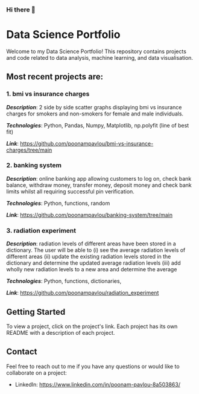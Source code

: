 ### Hi there 👋

# Data Science Portfolio

Welcome to my Data Science Portfolio! This repository contains projects and code related to data analysis, machine learning, and data visualisation.

## Most recent projects are:

### 1. bmi vs insurance charges
_**Description**_: 2 side by side scatter graphs displaying bmi vs insurance charges for smokers and non-smokers for female and male individuals.

_**Technologies**_: Python, Pandas, Numpy, Matplotlib, np.polyfit (line of best fit) 

_**Link**_: https://github.com/poonampavlou/bmi-vs-insurance-charges/tree/main

### 2. banking system
_**Description**_: online banking app allowing customers to log on, check bank balance, withdraw money, transfer money, deposit money and check bank limits whilst all requiring successful pin verification.

_**Technologies**_: Python, functions, random 

_**Link**_: https://github.com/poonampavlou/banking-system/tree/main

### 3. radiation experiment
_**Description**_: radiation levels of different areas have been stored in a dictionary. The user will be able to (i) see the average radiation levels of different areas (ii) update the existing radiation levels stored in the dictionary and determine the updated average radiation levels (iii) add wholly new radiation levels to a new area and determine the average

_**Technologies**_: Python, functions, dictionaries,  

_**Link**_: https://github.com/poonampavlou/radiation_experiment


## Getting Started
To view a project, click on the project's link. Each project has its own README with a description of each project.


## Contact
Feel free to reach out to me if you have any questions or would like to collaborate on a project:
- LinkedIn: https://www.linkedin.com/in/poonam-pavlou-8a503863/
